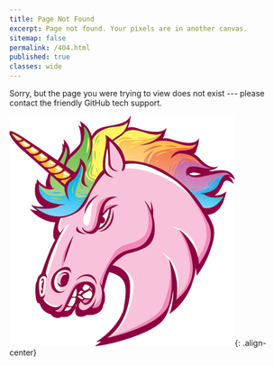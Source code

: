 ```yaml
---
title: Page Not Found
excerpt: Page not found. Your pixels are in another canvas.
sitemap: false
permalink: /404.html
published: true
classes: wide
---
```


Sorry, but the page you were trying to view does not exist --- please contact the friendly GitHub tech support.

![GitHub tech support](assets/unicorn.png){: .align-center}
